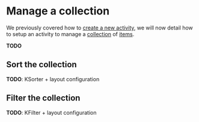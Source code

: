 # Manage a collection

We previously covered how to [create a new activity](./activity.md), we will now detail how to setup an activity to manage a [collection](https://kalisio.github.io/kdk/api/core/components.html#collections) of [items](https://kalisio.github.io/kdk/api/core/components/items.html).

**TODO**

## Sort the collection

**TODO**: KSorter + layout configuration

## Filter the collection

**TODO**: KFilter + layout configuration
